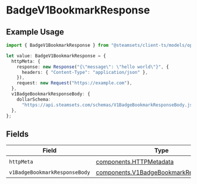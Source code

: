 # BadgeV1BookmarkResponse

## Example Usage

```typescript
import { BadgeV1BookmarkResponse } from "@steamsets/client-ts/models/operations";

let value: BadgeV1BookmarkResponse = {
  httpMeta: {
    response: new Response("{\"message\": \"hello world\"}", {
      headers: { "Content-Type": "application/json" },
    }),
    request: new Request("https://example.com"),
  },
  v1BadgeBookmarkResponseBody: {
    dollarSchema:
      "https://api.steamsets.com/schemas/V1BadgeBookmarkResponseBody.json",
  },
};
```

## Fields

| Field                                                                                            | Type                                                                                             | Required                                                                                         | Description                                                                                      |
| ------------------------------------------------------------------------------------------------ | ------------------------------------------------------------------------------------------------ | ------------------------------------------------------------------------------------------------ | ------------------------------------------------------------------------------------------------ |
| `httpMeta`                                                                                       | [components.HTTPMetadata](../../models/components/httpmetadata.md)                               | :heavy_check_mark:                                                                               | N/A                                                                                              |
| `v1BadgeBookmarkResponseBody`                                                                    | [components.V1BadgeBookmarkResponseBody](../../models/components/v1badgebookmarkresponsebody.md) | :heavy_minus_sign:                                                                               | OK                                                                                               |